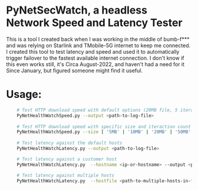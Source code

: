 # PyNetSecWatch, a headless Network Speed and Latency Tester

This is a tool I created back when I was working in the middle of bumb-f*** and was relying on Starlink and TMobile-5G internet to keep me connected. I created this tool to test latency and speed and used it to automatically trigger failover to the fastest available internet connection. I don't know if this even works still, it's Circa August-2022, and haven't had a need for it Since January, but figured someone might find it useful.

# Usage:
```bash
    # Test HTTP download speed with default options (20MB file, 5 iterations)
    PyNetHealthWatchSpeed.py --output <path-to-log-file>
    
    # Test HTTP download speed with specific size and iteraction count (to get averages)
    PyNetHealthWatchSpeed.py --size [ '5MB' | '10MB' | '20MB' | '50MB' | '100MB' | '200MB' | '512MB' | '1GB' ] --iterations <#-of-trys> --output <path-to-log-file>
    
    # Test latency against the default hosts
    PyNetHealthWatchLatency.py --output <path-to-log-file>

    # Test latency against a customer host
    PyNetHealthWatchLatency.py  --hostname <ip-or-hostname> --output <path-to-log-file>

    # Test latency against multiple hosts
    PyNetHealthWatchLatency.py  --hostfile <path-to-multiple-hosts-in-file> --output <path-to-log-file>
```